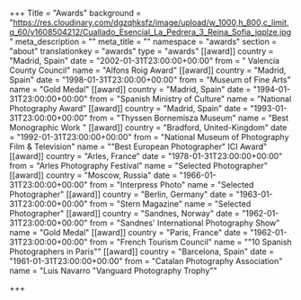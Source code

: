 +++
Title = "Awards"
background = "https://res.cloudinary.com/dgzqhksfz/image/upload/w_1000,h_800,c_limit,q_60/v1608504212/Cuallado_Esencial_La_Pedrera_3_Reina_Sofia_jqplze.jpg"
meta_description = ""
meta_title = ""
namespace = "awards"
section = "about"
translationkey = "awards"
type = "awards"
[[award]]
country = "Madrid, Spain"
date = "2002-01-31T23:00:00+00:00"
from = " Valencia County Council"
name = "Alfons Roig Award"
[[award]]
country = "Madrid, Spain"
date = "1998-01-31T23:00:00+00:00"
from = "Museum of Fine Arts"
name = "Gold Medal"
[[award]]
country = "Madrid, Spain"
date = "1994-01-31T23:00:00+00:00"
from = "Spanish Ministry of Culture"
name = "National Photography Award"
[[award]]
country = "Madrid, Spain"
date = "1993-01-31T23:00:00+00:00"
from = "Thyssen Bornemisza Museum"
name = "Best Monographic Work "
[[award]]
country = "Bradford, United-Kingdom"
date = "1992-01-31T23:00:00+00:00"
from = "National Museum of Photography Film & Television"
name = "\"Best European Photographer\" ICI Award"
[[award]]
country = "Arles, France"
date = "1978-01-31T23:00:00+00:00"
from = "Arles Photography Festival"
name = "Selected Photographer"
[[award]]
country = "Moscow, Russia"
date = "1966-01-31T23:00:00+00:00"
from = "Interpress Photo"
name = "Selected Photographer"
[[award]]
country = "Berlin, Germany"
date = "1963-01-31T23:00:00+00:00"
from = "Stern Magazine"
name = "Selected Photographer"
[[award]]
country = "Sandnes, Norway"
date = "1962-01-31T23:00:00+00:00"
from = "Sandnes' International Photography Show"
name = "Gold Medal"
[[award]]
country = "Paris, France"
date = "1962-01-31T23:00:00+00:00"
from = "French Tourism Council"
name = "\"10 Spanish Photographers in Paris\""
[[award]]
country = "Barcelona, Spain"
date = "1961-01-31T23:00:00+00:00"
from = "Catalan Photography Association"
name = "Luis Navarro \"Vanguard Photography Trophy\""

+++
